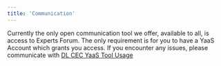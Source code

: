 ```yaml
---
title: 'Communication'
---
```


Currently the only open communication tool we offer, available to all, is access to Experts Forum. The only requirement is for you to have a YaaS Account which grants you access. If you encounter any issues, please communicate with <a href="mailto:DL_57A0FDE35F99B75D99000005@exchange.sap.corp">DL CEC YaaS Tool Usage</a>
